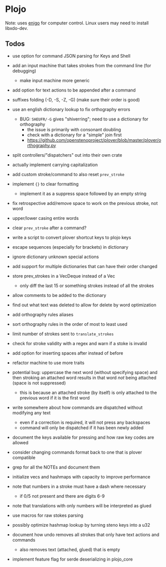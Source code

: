 # Plojo

Note: uses [enigo](https://crates.io/crates/enigo) for computer control. Linux
users may need to install libxdo-dev.

## Todos

- use option for command JSON parsing for Keys and Shell
- add an input machine that takes strokes from the command line (for debugging)
  - make input machine more generic
- add option for text actions to be appended after a command
- suffixes folding (-D, -S, -Z, -G) (make sure their order is good)
- use an english dictionary lookup to fix orthography errors
  - BUG: `SHEUFR/-G` gives "shiverring"; need to use a dictionary for orthography
    - the issue is primarily with consonant doubling
    - check with a dictionary for a "simple" join first
    - https://github.com/openstenoproject/plover/blob/master/plover/orthography.py
- split controllers/"dispatchers" out into their own crate

- actually implement carrying capitalization
- add custom stroke/command to also reset `prev_stroke`
- implement `{}` to clear formatting
  - implement it as a suppress space followed by an empty string
- fix retrospective add/remove space to work on the previous stroke, not word
- upper/lower casing entire words
- clear `prev_stroke` after a command?
- write a script to convert plover shortcut keys to plojo keys

- escape sequences (especially for brackets) in dictionary
- ignore dictionary unknown special actions
- add support for multiple dictionaries that can have their order changed
- store prev_strokes in a VecDeque instead of a Vec
  - only diff the last 15 or something strokes instead of all the strokes
- allow comments to be added to the dictionary
- find out what text was deleted to allow for delete by word optimization
- add orthography rules aliases
- sort orthography rules in the order of most to least used
- limit number of strokes sent to `translate_strokes`
- check for stroke validity with a regex and warn if a stoke is invalid
- add option for inserting spaces after instead of before
- refactor machine to use more traits
- potential bug: uppercase the next word (without specifying space) and then
  stroking an attached word results in that word *not* being attached (space is
  not suppressed)
  - this is because an attached stroke (by itself) is only attached to the
    previous word if it is the first word
- write somewhere about how commands are dispatched without modifying any text
  - even if a correction is required, it will not press any backspaces
  - command will only be dispatched if it has been newly added
- document the keys available for pressing and how raw key codes are allowed
- consider changing commands format back to one that is plover compatible
- grep for all the NOTEs and document them
- initialize vecs and hashmaps with capacity to improve performance
- note that numbers in a stroke must have a dash where necessary
  - if 0/5 not present and there are digits 6-9
- note that translations with only numbers will be interpreted as glued
- use macros for raw stokes parsing
- possibly optimize hashmap lookup by turning steno keys into a u32
- document how undo removes all strokes that only have text actions and commands
  - also removes text (attached, glued) that is empty
- implement feature flag for serde deserializing in plojo_core
